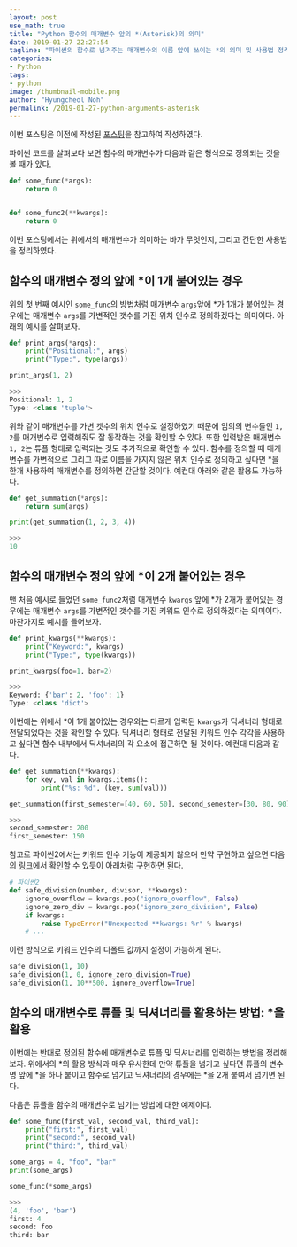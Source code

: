 ```yaml
---
layout: post
use_math: true
title: "Python 함수의 매개변수 앞의 *(Asterisk)의 의미"
date: 2019-01-27 22:27:54
tagline: "파이썬의 함수로 넘겨주는 매개변수의 이름 앞에 쓰이는 *의 의미 및 사용법 정리"
categories:
- Python
tags:
- python
image: /thumbnail-mobile.png
author: "Hyungcheol Noh"
permalink: /2019-01-27-python-arguments-asterisk
---
```


이번 포스팅은 이전에 작성된 [포스팅](https://hcnoh.github.io/2018-10-03-effective-python-way21)을 참고하여 작성하였다.

파이썬 코드를 살펴보다 보면 함수의 매개변수가 다음과 같은 형식으로 정의되는 것을 볼 때가 있다.

```python
def some_func(*args):
    return 0


def some_func2(**kwargs):
    return 0
```

이번 포스팅에서는 위에서의 매개변수가 의미하는 바가 무엇인지, 그리고 간단한 사용법을 정리하였다.

## 함수의 매개변수 정의 앞에 \*이 1개 붙어있는 경우
위의 첫 번째 예시인 `some_func`의 방법처럼 매개변수 `args`앞에 \*가 1개가 붙어있는 경우에는 매개변수 `args`를 가변적인 갯수를 가진 위치 인수로 정의하겠다는 의미이다. 아래의 예시를 살펴보자.

```python
def print_args(*args):
    print("Positional:", args)
    print("Type:", type(args))

print_args(1, 2)

>>>
Positional: 1, 2
Type: <class 'tuple'>
```

위와 같이 매개변수를 가변 갯수의 위치 인수로 설정하였기 때문에 임의의 변수들인 `1, 2`를 매개변수로 입력해줘도 잘 동작하는 것을 확인할 수 있다. 또한 입력받은 매개변수 `1, 2`는 튜플 형태로 입력되는 것도 추가적으로 확인할 수 있다. 함수를 정의할 때 매개변수를 가변적으로 그리고 따로 이름을 가지지 않은 위치 인수로 정의하고 싶다면 \*을 한개 사용하여 매개변수를 정의하면 간단할 것이다. 예컨대 아래와 같은 활용도 가능하다.

```python
def get_summation(*args):
    return sum(args)

print(get_summation(1, 2, 3, 4))

>>>
10
```

## 함수의 매개변수 정의 앞에 \*이 2개 붙어있는 경우
맨 처음 예시로 들었던 `some_func2`처럼 매개변수 `kwargs` 앞에 \*가 2개가 붙어있는 경우에는 매개변수 `args`를 가변적인 갯수를 가진 키워드 인수로 정의하겠다는 의미이다. 마찬가지로 예시를 들어보자.

```python
def print_kwargs(**kwargs):
    print("Keyword:", kwargs)
    print("Type:", type(kwargs))

print_kwargs(foo=1, bar=2)

>>>
Keyword: {'bar': 2, 'foo': 1}
Type: <class 'dict'>
```

이번에는 위에서 \*이 1개 붙어있는 경우와는 다르게 입력된 `kwargs`가 딕셔너리 형태로 전달되었다는 것을 확인할 수 있다. 딕셔너리 형태로 전달된 키워드 인수 각각을 사용하고 싶다면 함수 내부에서 딕셔너리의 각 요소에 접근하면 될 것이다. 예컨대 다음과 같다.

```python
def get_summation(**kwargs):
    for key, val in kwargs.items():
        print("%s: %d", (key, sum(val)))

get_summation(first_semester=[40, 60, 50], second_semester=[30, 80, 90])

>>>
second_semester: 200
first_semester: 150
```

참고로 파이썬2에서는 키워드 인수 기능이 제공되지 않으며 만약 구현하고 싶으면 다음의 [링크](https://hcnoh.github.io/2018-10-03-effective-python-way21)에서 확인할 수 있듯이 아래처럼 구현하면 된다.

```python
# 파이썬2
def safe_division(number, divisor, **kwargs):
    ignore_overflow = kwargs.pop("ignore_overflow", False)
    ignore_zero_div = kwargs.pop("ignore_zero_division", False)
    if kwargs:
        raise TypeError("Unexpected **kwargs: %r" % kwargs)
    # ...
```

이런 방식으로 키워드 인수의 디폴트 값까지 설정이 가능하게 된다.

```python
safe_division(1, 10)
safe_division(1, 0, ignore_zero_division=True)
safe_division(1, 10**500, ignore_overflow=True)
```

## 함수의 매개변수로 튜플 및 딕셔너리를 활용하는 방법: \*을 활용
이번에는 반대로 정의된 함수에 매개변수로 튜플 및 딕셔너리를 입력하는 방법을 정리해보자. 위에서의 \*의 활용 방식과 매우 유사한데 만약 튜플을 넘기고 싶다면 튜플의 변수명 앞에 \*을 하나 붙이고 함수로 넘기고 딕셔너리의 경우에는 \*을 2개 붙여서 넘기면 된다.

다음은 튜플을 함수의 매개변수로 넘기는 방법에 대한 예제이다.

```python
def some_func(first_val, second_val, third_val):
    print("first:", first_val)
    print("second:", second_val)
    print("third:", third_val)

some_args = 4, "foo", "bar"
print(some_args)

some_func(*some_args)

>>>
(4, 'foo', 'bar')
first: 4
second: foo
third: bar

```

